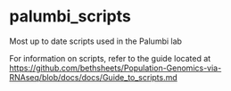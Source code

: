 # palumbi_scripts
Most up to date scripts used in the Palumbi lab

For information on scripts, refer to the guide located at https://github.com/bethsheets/Population-Genomics-via-RNAseq/blob/docs/docs/Guide_to_scripts.md
